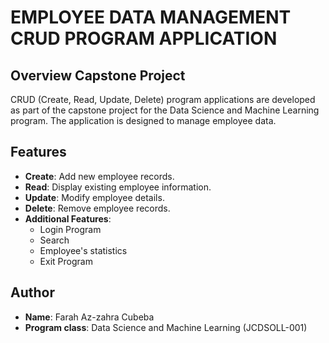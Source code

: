 # EMPLOYEE DATA MANAGEMENT CRUD PROGRAM APPLICATION
## Overview Capstone Project
CRUD (Create, Read, Update, Delete) program applications are developed as part of the capstone project for the Data Science and Machine Learning program. The application is designed to manage employee data.

## Features
- **Create**: Add new employee records.
- **Read**: Display existing employee information.
- **Update**: Modify employee details.
- **Delete**: Remove employee records.
- **Additional Features**:
    - Login Program
    - Search
    - Employee's statistics
    - Exit Program
 
## Author
- **Name**: Farah Az-zahra Cubeba
- **Program class**: Data Science and Machine Learning (JCDSOLL-001)
